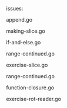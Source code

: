 issues:

append.go

making-slice.go

if-and-else.go

range-continued.go

exercise-slice.go

range-continued.go

function-closure.go

exercise-rot-reader.go